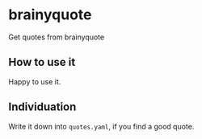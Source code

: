 # brainyquote
Get quotes from brainyquote

## How to use it
Happy to use it.

## Individuation
Write it down into `quotes.yaml`, if you find a good quote.
